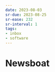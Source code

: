 ```yaml
---
date: 2023-08-03
sr-due: 2023-08-25
sr-ease: 232
sr-interval: 1
tags:
- inbox
- software
---
```


# Newsboat